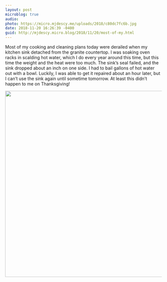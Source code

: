 ```yaml
---
layout: post
microblog: true
audio: 
photo: https://micro.mjdescy.me/uploads/2018/c80dc7fc6b.jpg
date: 2018-11-20 16:26:39 -0400
guid: http://mjdescy.micro.blog/2018/11/20/most-of-my.html
---
```

Most of my cooking and cleaning plans today were derailed when my kitchen sink detached from the granite countertop. I was soaking oven racks in scalding hot water, which I do every year around this time, but this time the weight and the heat were too much. The sink’s seaI failed, and the sink dropped about an inch on one side. I had to bail gallons of hot water out with a bowl. Luckily, I was able to get it repaired about an hour later, but I can’t use the sink again until sometime tomorrow. At least this didn’t happen to me on Thanksgiving!

<img src="https://micro.mjdescy.me/uploads/2018/c80dc7fc6b.jpg" width="600" height="600" />
